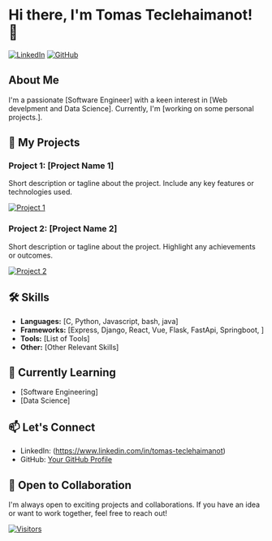 # Hi there, I'm Tomas Teclehaimanot! 👋

[![LinkedIn](https://img.shields.io/badge/LinkedIn-Connect-blue)](https://www.linkedin.com/in/tomas-teclehaimanot)
[![GitHub](https://img.shields.io/badge/GitHub-Follow-brightgreen)](https://github.com/Sufi-to)

## About Me

I'm a passionate [Software Engineer] with a keen interest in [Web develpment and Data Science]. Currently, I'm [working on some personal projects.].

## 🚀 My Projects

### Project 1: [Project Name 1]
Short description or tagline about the project. Include any key features or technologies used.

[![Project 1](project1-thumbnail.jpg)](link-to-project1)

### Project 2: [Project Name 2]
Short description or tagline about the project. Highlight any achievements or outcomes.

[![Project 2](project2-thumbnail.jpg)](link-to-project2)

## 🛠️ Skills

- **Languages:** [C, Python, Javascript, bash, java]
- **Frameworks:** [Express, Django, React, Vue, Flask, FastApi, Springboot, ]
- **Tools:** [List of Tools]
- **Other:** [Other Relevant Skills]

## 🌱 Currently Learning

- [Software Engineering]
- [Data Science]

## 📫 Let's Connect

- LinkedIn: (https://www.linkedin.com/in/tomas-teclehaimanot)
- GitHub: [Your GitHub Profile](https://github.com/Sufi-to)

## 🤝 Open to Collaboration

I'm always open to exciting projects and collaborations. If you have an idea or want to work together, feel free to reach out!

[![Visitors](https://visitor-badge.glitch.me/badge?page_id=Sufi-to.Sufi-to)](https://github.com/Sufi-to)

